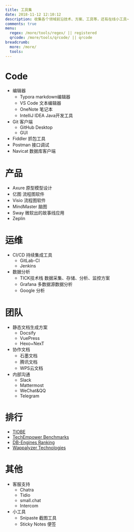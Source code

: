 ```yaml
---
title: 工具集
date: 2018-11-12 12:10:12
description: 收集各个领域前沿技术、方案、工具等，还有在线小工具~
comments: true
menu:
  regex: /more/tools/regex/ || registered
  qrcode: /more/tools/qrcode/ || qrcode
breadcrumb:
  more: /more/
  tools:
---
```


# Code
- 编辑器
  - Typora markdown编辑器
  - VS Code 文本编辑器
  - OneNote 笔记本
  - IntelliJ IDEA Java开发工具
- Git 客户端
  - GitHub Desktop
  - GUI
- Fiddler 抓包工具
- Postman 接口调试
- Navicat 数据库客户端

# 产品
- Axure 原型模型设计
- 亿图 流程图软件
- Visio 流程图软件
- MindMaster 脑图
- Sway 微软出的故事线应用
- Zeplin

# 运维
- CI/CD 持续集成工具
  - GitLab-CI
  - Jenkins
- 数据分析
  - TICK技术栈 数据采集、存储、分析、监控方案
  - Grafana 多数据源数据分析
  - Google 分析

# 团队
- 静态文档生成方案
  - Docsify
  - VuePress
  - Hexo+NexT
- 协作文档
  - 石墨文档
  - 腾讯文档
  - WPS云文档
- 内部沟通
  - Slack
  - Mattermost
  - WeChat&QQ
  - Telegram

# 排行
- [TIOBE](https://www.tiobe.com/tiobe-index/)
- [TechEmpower Benchmarks](https://www.techempower.com/benchmarks/)
- [DB-Engines Ranking](https://db-engines.com/en/ranking)
- [Wappalyzer Technologies](https://www.wappalyzer.com/technologies)

# 其他
- 客服支持
  - Chatra
  - Tidio
  - small.chat
  - Intercom
- 小工具
  - Snipaste 截图工具
  - Sticky Notes 便签
